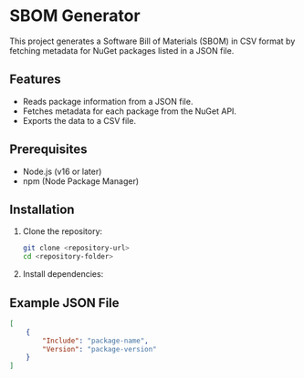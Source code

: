 # SBOM Generator

This project generates a Software Bill of Materials (SBOM) in CSV format by fetching metadata for NuGet packages listed in a JSON file.

## Features

-   Reads package information from a JSON file.
-   Fetches metadata for each package from the NuGet API.
-   Exports the data to a CSV file.

## Prerequisites

-   Node.js (v16 or later)
-   npm (Node Package Manager)

## Installation

1. Clone the repository:
    ```sh npm install
    git clone <repository-url>
    cd <repository-folder>
    ```
2. Install dependencies:

## Example JSON File

```json
[
    {
        "Include": "package-name",
        "Version": "package-version"
    }
]
```
